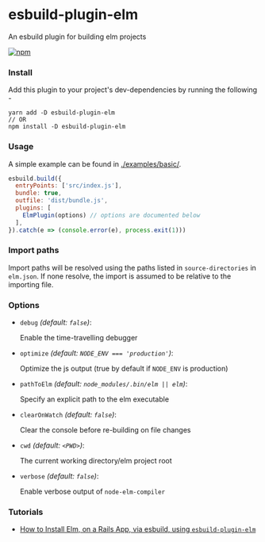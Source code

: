 # esbuild-plugin-elm
An esbuild plugin for building elm projects

[![npm](https://img.shields.io/npm/v/esbuild-plugin-elm?color=%2351e980&style=flat-square)](https://www.npmjs.com/package/esbuild-plugin-elm)



### Install
Add this plugin to your project's dev-dependencies by running the following -

```
yarn add -D esbuild-plugin-elm
// OR
npm install -D esbuild-plugin-elm
```


### Usage

A simple example can be found in [./examples/basic/](https://github.com/phenax/esbuild-plugin-elm/tree/main/examples/basic).

```js
esbuild.build({
  entryPoints: ['src/index.js'],
  bundle: true,
  outfile: 'dist/bundle.js',
  plugins: [
    ElmPlugin(options) // options are documented below
  ],
}).catch(e => (console.error(e), process.exit(1)))
```

### Import paths

Import paths will be resolved using the paths listed in `source-directories` in `elm.json`. If none resolve, the import is assumed to be relative to the importing file.

### Options

* `debug` *(default: `false`)*:

  Enable the time-travelling debugger

* `optimize` *(default: `NODE_ENV === 'production'`)*:

  Optimize the js output (true by default if `NODE_ENV` is production)

* `pathToElm` *(default: `node_modules/.bin/elm || elm`)*:

  Specify an explicit path to the elm executable

* `clearOnWatch` *(default: `false`)*:

  Clear the console before re-building on file changes

* `cwd` *(default: `<PWD>`)*:

  The current working directory/elm project root

* `verbose` *(default: `false`)*:

  Enable verbose output of `node-elm-compiler`


### Tutorials

* [How to Install Elm, on a Rails App, via esbuild, using `esbuild-plugin-elm`](https://benkoshy.github.io/2022/02/08/elm-via-esbuild-on-rails.html)
